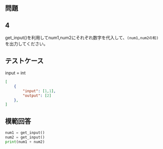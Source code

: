 ## 問題
## 4

get_input()を利用してnum1,num2にそれぞれ数字を代入して、`(num1,num2の和)` を出力してください。

## テストケース
input = int
```json
[
	{
		"input": [1,1],
		"output": [2]
  	},
]
```

## 模範回答
```python
num1 = get_input()
num2 = get_input()
print(num1 + num2)
```